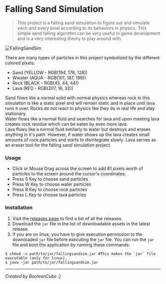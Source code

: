 # Falling Sand Simulation
> This project is a falling sand simulation to figure out and simulate each and every pixel according to its behaviors in physics. This simple sand falling algorithm can be very useful in game development and is a very interesting theory to play around with.

![FallingSandSim](https://user-images.githubusercontent.com/47650058/185774857-29b7124a-0de6-4f9f-a3a6-7bdcadff2b2e.png)

There are many types of particles in this project symbolized by the different colored pixels:
- Sand (YELLOW - RGB(194, 178, 128))
- Wwater (AQUA - RGB(101, 187, 199))
- Rock (BLACK - RGB(45, 44, 44))
- Lava (RED - RGB(207, 16, 32))

Sand flows like a normal solid with normal physics whereas rock in this simulation is like a static pixel and will remain static and in place until lava runs it over. Rocks do not react to physics like they do in real life and stay stationary. <br>
Water flows like a normal fluid and searches for lava and upon meeting lava creates rock residue which can be eaten by even more lava. <br>
Lava flows like a normal fluid similarly to water but destroys and erases anything in it's path. However, if water shows up the lava creates small amounts of rock particles and starts to disintegrate slowly. Lava serves as an eraser tool for the falling sand simulation project.

### Usage
- Click or Mouse Drag across the screen to add 81 pixels worth of particles to the screen around the cursor's coordinates.
- Press S Key to choose sand particles
- Press W Key to choose water particles
- Press R Key to choose rock particles
- Press L Key to choose lava particles

### Installation
1. Visit the [releases page]() to find a list of all the releases.
2. Download the `jar` file in the list of downloadable assets in the latest release.
3. If you are on linux, you have to give execution permission to the downloaded `jar` file before executing the `jar` file. You can run the `jar` file and boot the application by running these commands:
```shell
$ chmod -x path/to/jar/fallingsandsim.jar #This makes the `jar` file executable (only for linux).
$ java -jar path/to/jar/fallingsandsim.jar
```

----

*Created by BooleanCube :]*

